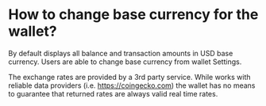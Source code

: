 # How to change base currency for the wallet?

By default displays all balance and transaction amounts in USD base currency. Users are able to change base currency from wallet Settings.

The exchange rates are provided by a 3rd party service. While works with reliable data providers (i.e. https://coingecko.com) the wallet has no means to guarantee that returned rates are always valid real time rates.
